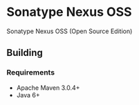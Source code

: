 # Sonatype Nexus OSS

Sonatype Nexus OSS (Open Source Edition)

## Building

### Requirements

* Apache Maven 3.0.4+
* Java 6+